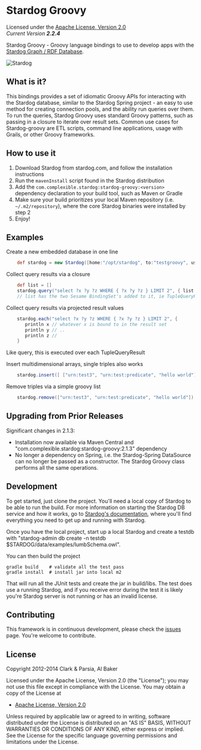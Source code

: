 Stardog Groovy
==========

Licensed under the [Apache License, Version 2.0](http://www.apache.org/licenses/LICENSE-2.0)  
_Current Version **2.2.4**_ 

Stardog Groovy - Groovy language bindings to use to develop apps with the [Stardog Graph / RDF Database](http://stardog.com).  

![Stardog](http://stardog.com/img/stardog.png)   

## What is it? ##

This bindings provides a set of idiomatic Groovy APIs for interacting with the Stardog database, similar to the Stardog Spring project - an easy to use method for creating connection pools, and the ability run queries over them. To run the queries, Stardog Groovy uses standard Groovy patterns, such as passing in a closure to iterate over result sets.  Common use cases for Stardog-groovy are ETL scripts, command line applications, usage with Grails, or other Groovy frameworks.   

## How to use it

1. Download Stardog from stardog.com, and follow the installation instructions
2. Run the `mavenInstall` script found in the Stardog distribution
3. Add the `com.complexible.stardog:stardog-groovy:<version>` dependency declaration to your build tool, such as Maven or Gradle
4. Make sure your build prioritizes your local Maven repository (i.e. `~/.m2/repository`), where the core Stardog binaries were installed by step 2
5. Enjoy!


## Examples ##

Create a new embedded database in one line
```groovy
	def stardog = new Stardog([home:"/opt/stardog", to:"testgroovy", username:"admin", password:"admin"])
```

Collect query results via a closure
```groovy
	def list = []
	stardog.query("select ?x ?y ?z WHERE { ?x ?y ?z } LIMIT 2", { list << it } )
	// list has the two Sesame BindingSet's added to it, ie TupleQueryResult.next called per each run on the closure
```

Collect query results via projected result values
```groovy
    stardog.each("select ?x ?y ?z WHERE { ?x ?y ?z } LIMIT 2", {
       println x // whatever x is bound to in the result set
       println y // ..
       println z // 
    }
```

Like query, this is executed over each TupleQueryResult

Insert multidimensional arrays, single triples also works
```groovy
	stardog.insert([ ["urn:test3", "urn:test:predicate", "hello world"], ["urn:test4", "urn:test:predicate", "hello world2"] ])
```

Remove triples via a simple groovy list
```groovy
	stardog.remove(["urn:test3", "urn:test:predicate", "hello world"])
```

## Upgrading from Prior Releases

Significant changes in 2.1.3:

*    Installation now available via Maven Central and "com.complexible.stardog:stardog-groovy:2.1.3" dependency
*    No longer a dependency on Spring, i.e. the Stardog-Spring DataSource can no longer be passed as a constructor.  The Stardog Groovy class performs all the same operations.



## Development ##

To get started, just clone the project. You'll need a local copy of Stardog to be able to run the build. For more information on starting the Stardog DB service and how it works, go to [Stardog's documentation](http://stardog.com/docs/), where you'll find everything you need to get up and running with Stardog.

Once you have the local project, start up a local Stardog and create a testdb with "stardog-admin db create -n testdb $STARDOG/data/examples/lumbSchema.owl".

You can then build the project

    gradle build    # validate all the test pass
    gradle install  # install jar into local m2

That will run all the JUnit tests and create the jar in build/libs.  The test does use a running Stardog, and if you receive error during the test it is likely you're Stardog server is not running or has an invalid license.  


## Contributing ##

This framework is in continuous development, please check the [issues](https://github.com/clarkparsia/stardog-groovy/issues) page. You're welcome to contribute.

## License

Copyright 2012-2014 Clark & Parsia, Al Baker

Licensed under the Apache License, Version 2.0 (the "License");
you may not use this file except in compliance with the License.
You may obtain a copy of the License at

* [Apache License, Version 2.0](http://www.apache.org/licenses/LICENSE-2.0)  

Unless required by applicable law or agreed to in writing, software
distributed under the License is distributed on an "AS IS" BASIS,
WITHOUT WARRANTIES OR CONDITIONS OF ANY KIND, either express or implied.
See the License for the specific language governing permissions and
limitations under the License.


